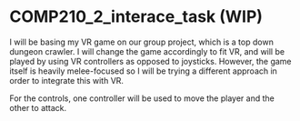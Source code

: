 # COMP210_2_interace_task (WIP)

I will be basing my VR game on our group project, which is a top down dungeon crawler. I will change the game accordingly to fit VR, and will be played by using VR controllers as opposed to joysticks. However, the game itself is heavily melee-focused so I will be trying a different approach in order to integrate this with VR. 

For the controls, one controller will be used to move the player and the other to attack. 

